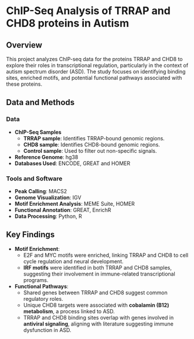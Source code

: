 # ChIP-Seq Analysis of TRRAP and CHD8 proteins in Autism

## Overview
This project analyzes ChIP-seq data for the proteins TRRAP and CHD8 to explore their roles in transcriptional regulation, particularly in the context of autism spectrum disorder (ASD). The study focuses on identifying binding sites, enriched motifs, and potential functional pathways associated with these proteins.

## Data and Methods

### Data
- **ChIP-Seq Samples**
  - **TRRAP sample**: Identifies TRRAP-bound genomic regions.
  - **CHD8 sample**: Identifies CHD8-bound genomic regions.
  - **Control sample**: Used to filter out non-specific signals.
- **Reference Genome**: hg38
- **Databases Used**: ENCODE, GREAT and HOMER

### Tools and Software
- **Peak Calling**: MACS2
- **Genome Visualization**: IGV
- **Motif Enrichment Analysis**: MEME Suite, HOMER
- **Functional Annotation**: GREAT, EnrichR
- **Data Processing**: Python, R

## Key Findings
- **Motif Enrichment**:
  - E2F and MYC motifs were enriched, linking TRRAP and CHD8 to cell cycle regulation and neural development.
  - **IRF motifs** were identified in both TRRAP and CHD8 samples, suggesting their involvement in immune-related transcriptional programs.
- **Functional Pathways**:
  - Shared genes between TRRAP and CHD8 suggest common regulatory roles.
  - Unique CHD8 targets were associated with **cobalamin (B12) metabolism**, a process linked to ASD.
  - TRRAP and CHD8 binding sites overlap with genes involved in **antiviral signaling**, aligning with literature suggesting immune dysfunction in ASD.
